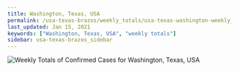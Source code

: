 ```yaml
---
title: Washington, Texas, USA
permalink: /usa-texas-brazos/weekly_totals/usa-texas-washington-weekly_totals.html
last_updated: Jan 15, 2021
keywords: ["Washington, Texas, USA", "weekly totals"]
sidebar: usa-texas-brazos_sidebar
---
```


![Weekly Totals of Confirmed Cases for Washington, Texas, USA](/covid_tracker/images/graphs/usa-texas-washington-weekly_totals_graph.png)
